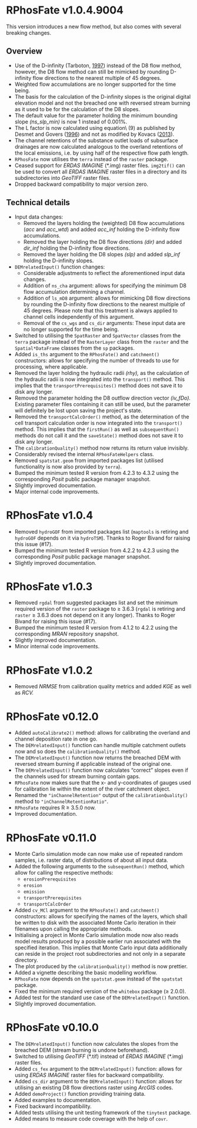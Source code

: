 # RPhosFate v1.0.4.9004

This version introduces a new flow method, but also comes with several breaking changes.

## Overview

* Use of the D-infinity (Tarboton, [1997](https://doi.org/10.1029/96WR03137)) instead of the D8 flow method, however, the D8 flow method can still be mimicked by rounding D-infinity flow directions to the nearest multiple of 45 degrees.
* Weighted flow accumulations are no longer supported for the time being.
* The basis for the calculation of the D-infinity slopes is the original digital elevation model and not the breached one with reversed stream burning as it used to be for the calculation of the D8 slopes.
* The default value for the parameter holding the minimum bounding slope _(ns\_slp_min)_ is now 1 instead of 0.001%.
* The L factor is now calculated using equation\ (9) as published by Desmet and Govers ([1996](https://www.jswconline.org/content/51/5/427)) and not as modified by Kovacs ([2013](http://hdl.handle.net/20.500.12708/9468)).
* The channel retentions of the substance outlet loads of subsurface drainages are now calculated analogous to the overland retentions of the local emissions, i.e. by using half of the respective flow path length.
* `RPhosFate` now utilises the `terra` instead of the `raster` package.
* Ceased support for _ERDAS IMAGINE_ (\*.img) raster files. `img2tif()` can be used to convert all _ERDAS IMAGINE_ raster files in a directory and its subdirectories into _GeoTIFF_ raster files.
* Dropped backward compatibility to major version zero.

## Technical details

* Input data changes:
  * Removed the layers holding the (weighted) D8 flow accumulations (_acc_ and _acc\_wtd_) and added _acc\_inf_ holding the D-infinity flow accumulations.
  * Removed the layer holding the D8 flow directions _(dir)_ and added _dir\_inf_ holding the D-infinity flow directions.
  * Removed the layer holding the D8 slopes _(slp)_ and added _slp\_inf_ holding the D-infinity slopes.
* `DEMrelatedInput()` function changes:
  * Considerable adjustments to reflect the aforementioned input data changes.
  * Addition of `ns_cha` argument: allows for specifying the minimum D8 flow accumulation determining a channel.
  * Addition of `ls_mD8` argument: allows for mimicking D8 flow directions by rounding the D-infinity flow directions to the nearest multiple of 45 degrees. Please note that this treatment is always applied to channel cells independently of this argument.
  * Removal of the `cs_wgs` and `cs_dir` arguments: These input data are no longer supported for the time being.
* Switched to utilising the `SpatRaster` and `SpatVector` classes from the `terra` package instead of the `RasterLayer` class from the `raster` and the `Spatial*DataFrame` classes from the `sp` packages.
* Added `is_ths` argument to the `RPhosFate()` and `catchment()` constructors: allows for specifying the number of threads to use for processing, where applicable.
* Removed the layer holding the hydraulic radii _(rhy),_ as the calculation of the hydraulic radii is now integrated into the `transport()` method. This implies that the `transportPrerequisites()` method does not save it to disk any longer.
* Removed the parameter holding the D8 outflow direction vector _(iv\_fDo)._ Existing parameter files containing it can still be used, but the parameter will definitely be lost upon saving the project's state.
* Removed the `transportCalcOrder()` method, as the determination of the cell transport calculation order is now integrated into the `transport()` method. This implies that the `firstRun()` as well as `subsequentRun()` methods do not call it and the `saveState()` method does not save it to disk any longer.
* The `calibrationQuality()` method now returns its return value invisibly.
* Considerably revised the internal `RPhosFateHelpers` class.
* Removed `spatstat.geom` from imported packages list (utilised functionality is now also provided by `terra`).
* Bumped the minimum tested R version from 4.2.3 to 4.3.2 using the corresponding _Posit_ public package manager snapshot.
* Slightly improved documentation.
* Major internal code improvements.

# RPhosFate v1.0.4

* Removed `hydroGOF` from imported packages list (`maptools` is retiring and `hydroGOF` depends on it via `hydroTSM`). Thanks to Roger Bivand for raising this issue (#17).
* Bumped the minimum tested R version from 4.2.2 to 4.2.3 using the corresponding _Posit_ public package manager snapshot.
* Slightly improved documentation.

# RPhosFate v1.0.3

* Removed `rgdal` from suggested packages list and set the minimum required version of the `raster` package to ≥ 3.6.3 (`rgdal` is retiring and `raster` ≥ 3.6.3 does not depend on it any longer). Thanks to Roger Bivand for raising this issue (#17).
* Bumped the minimum tested R version from 4.1.2 to 4.2.2 using the corresponding _MRAN_ repository snapshot.
* Slightly improved documentation.
* Minor internal code improvements.

# RPhosFate v1.0.2

* Removed _NRMSE_ from calibration quality metrics and added _KGE_ as well as _RCV._

# RPhosFate v0.12.0

* Added `autoCalibrate2()` method: allows for calibrating the overland and channel deposition rate in one go.
* The `DEMrelatedInput()` function can handle multiple catchment outlets now and so does the `calibrationQuality()` method.
* The `DEMrelatedInput()` function now returns the breached DEM with reversed stream burning if applicable instead of the original one.
* The `DEMrelatedInput()` function now calculates “correct” slopes even if the channels used for stream burning contain gaps.
* `RPhosFate` now makes sure that the x- and y-coordinates of gauges used for calibration lie within the extent of the river catchment object.
* Renamed the `"inChannelRetention"` output of the `calibrationQuality()` method to `"inChannelRetentionRatio"`.
* `RPhosFate` requires R ≥ 3.5.0 now.
* Improved documentation.

# RPhosFate v0.11.0

* Monte Carlo simulation mode can now make use of repeated random samples, i.e. raster data, of distributions of about all input data.
* Added the following arguments to the `subsequentRun()` method, which allow for calling the respective methods:
  * `erosionPrerequisites`
  * `erosion`
  * `emission`
  * `transportPrerequisites`
  * `transportCalcOrder`
* Added `cv_MCl` argument to the `RPhosFate()` and `catchment()` constructors: allows for specifying the names of the layers, which shall be written to disk with the associated Monte Carlo iteration in their filenames upon calling the appropriate methods.
* Initialising a project in Monte Carlo simulation mode now also reads model results produced by a possible earlier run associated with the specified iteration. This implies that Monte Carlo input data additionally can reside in the project root subdirectories and not only in a separate directory.
* The plot produced by the `calibrationQuality()` method is now prettier.
* Added a vignette describing the basic modelling workflow.
* `RPhosFate` now depends on the `spatstat.geom` instead of the `spatstat` package.
* Fixed the minimum required version of the `whitebox` package (≥ 2.0.0).
* Added test for the standard use case of the `DEMrelatedInput()` function.
* Slightly improved documentation.

# RPhosFate v0.10.0

* The `DEMrelatedInput()` function now calculates the slopes from the breached DEM (stream burning is undone beforehand).
* Switched to utilising _GeoTIFF_ (\*.tif) instead of _ERDAS IMAGINE_ (\*.img) raster files.
* Added `cs_fex` argument to the `DEMrelatedInput()` function: allows for using _ERDAS IMAGINE_ raster files for backward compatibility.
* Added `cs_dir` argument to the `DEMrelatedInput()` function: allows for utilising an existing D8 flow directions raster using _ArcGIS_ codes.
* Added `demoProject()` function providing training data.
* Added examples to documentation.
* Fixed backward incompatibility.
* Added tests utilising the unit testing framework of the `tinytest` package.
* Added means to measure code coverage with the help of `covr`.
